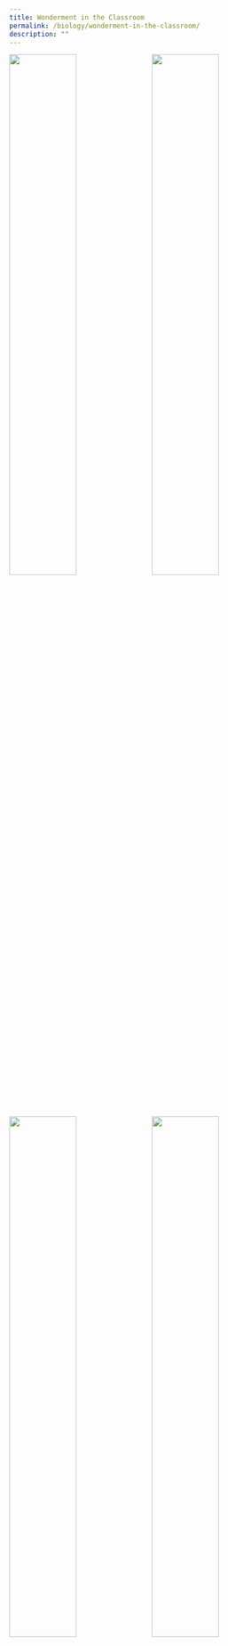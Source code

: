 ```yaml
---
title: Wonderment in the Classroom
permalink: /biology/wonderment-in-the-classroom/
description: ""
---
```

<img src="/images/biology.jpg" style="width:49%" align=left>
<img src="/images/biology.jpg" style="width:49%" align=right>

<br clear="left">

<img src="/images/biology.jpg" style="width:49%" align=left>
<img src="/images/biology.jpg" style="width:49%" align=right>

<br clear="left">
